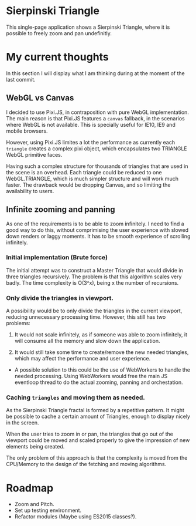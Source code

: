 # Sierpinski Triangle
This single-page application shows a Sierpinski Triangle, where it is possible
to freely zoom and pan undefinitly.


# My current thoughts
In this section I will display what I am thinking during at the moment of the
last commit.

## WebGL vs Canvas
I decided to use Pixi.JS, in contraposition with pure WebGL implementation. The
main reason is that Pixi.JS features a `canvas` fallback, in the scenarios where
WebGL is not available. This is specially useful for IE10, IE9 and mobile
browsers.

However, using Pixi.JS limites a lot the performance as currently each
`triangle` creates a complex pixi object, which encapsulates two TRIANGLE WebGL
primitive faces.

Having such a complex structure for thousands of triangles that are used in the
scene is an overhead. Each triangle could be reduced to one WebGL.TRIANGLE,
which is much simpler structure and will work much faster. The drawback would
be dropping Canvas, and so limiting the availability to users.

## Infinite zooming and panning
As one of the requirements is to be able to zoom infinitely. I need to find a
good way to do this, without comprimising the user experience with slowed down
renders or laggy moments. It has to be smooth experience of scrolling
infinitely.

### Initial implementation (Brute force)
The initial attempt was to construct a Master Triangle that would divide in
three triangles recursively. The problem is that this algorithm scales very
badly. The time complexity is O(3^x), being x the number of recursions.

### Only divide the triangles in viewport.
A possibility would be to only divide the triangles in the current viewport,
reducing unnecessary processing time. However, this still has two problems:

1. It would not scale infinitely, as if someone was able to zoom infinitely,
it will consume all the memory and slow down the application.

2. It would still take some time to create/remove the new needed triangles,
which may affect the performance and user experience.
  * A possible solution to this could be the use of WebWorkers to handle the
  needed processing. Using WebWorkers would free the main JS eventloop thread
  to do the actual zooming, panning and orchestation.

### Caching `triangles` and moving them as needed.
As the Sierpinski Triangle fractal is formed by a repetitive pattern. It might
be possible to cache a certain amount of Triangles, enough to display nicely
in the screen.

When the user tries to zoom in or pan, the triangles that go out
of the viewport could be moved and scaled properly to give the impression of
new elements being created.

The only problem of this approach is that the complexity is moved from the
CPU/Memory to the design of the fetching and moving algorithms.


# Roadmap
* Zoom and Pitch.
* Set up testing environment.
* Refactor modules (Maybe using ES2015 classes?).
